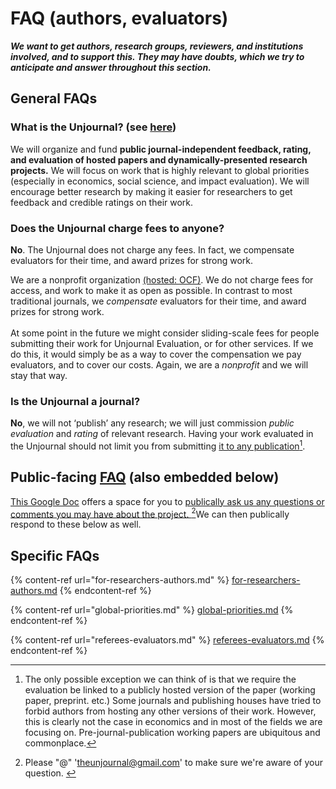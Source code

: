 # FAQ (authors, evaluators)

_**We want to get authors, research groups, reviewers, and institutions involved, and to support this. They may have doubts, which we try to anticipate and answer throughout this section.**_



## General FAQs

### **What is the Unjournal? (see** [**here**](https://effective-giving-marketing.gitbook.io/unjournal-x-ea-and-global-priorities-research/)**)**

We will organize and fund **public journal-independent feedback, rating, and evaluation of hosted papers and dynamically-presented research projects.** We will focus on work that is highly relevant to global priorities (especially in economics, social science, and impact evaluation). We will encourage better research by making it easier for researchers to get feedback and credible ratings on their work.

### &#x20;**Does the Unjournal charge fees to anyone?**

**No**. The Unjournal does not charge any fees. In fact, we compensate evaluators for their time, and award prizes for strong work.

We are a nonprofit organization [(hosted: OCF)](https://opencollective.com/the-unjournal). We do not charge fees for access, and work to make it as open as possible. In contrast to most traditional journals, we _compensate_ evaluators for their time, and award prizes for strong work.  \
\
At some point in the future we might consider sliding-scale fees for people submitting their work for Unjournal Evaluation, or for other services. If we do this, it would simply be as a way to cover the compensation we pay evaluators, and to cover our costs. Again, we are a _nonprofit_ and we will stay that way.



### **Is the Unjournal a journal?**

**No**, we will not ‘publish’ any research; we will just commission _public evaluation_ and _rating_ of relevant research. Having your work evaluated in the Unjournal should not limit you from submitting [it to any publication](#user-content-fn-1)[^1].

## Public-facing [FAQ](https://docs.google.com/document/d/1czeeaLFg9BcsCOJLHYxvnym5icvwmOEtQyEGuc8aaXA/edit?usp=sharing) (also embedded below)

[This Google Doc](https://docs.google.com/document/d/1czeeaLFg9BcsCOJLHYxvnym5icvwmOEtQyEGuc8aaXA/edit?usp=sharing) offers a space for you to [publically ask us any questions or comments you may have about the project. ](#user-content-fn-2)[^2]We can then publically respond to these below as well.&#x20;

## Specific FAQs

{% content-ref url="for-researchers-authors.md" %}
[for-researchers-authors.md](for-researchers-authors.md)
{% endcontent-ref %}

{% content-ref url="global-priorities.md" %}
[global-priorities.md](global-priorities.md)
{% endcontent-ref %}

{% content-ref url="referees-evaluators.md" %}
[referees-evaluators.md](referees-evaluators.md)
{% endcontent-ref %}

[^1]: The only possible exception we can think of is that we require the evaluation  be linked to a publicly hosted version of the paper (working paper, preprint. etc.) Some journals and publishing houses have tried to forbid authors from hosting any other versions of their work. However, this is clearly not the case in economics and in most of the fields we are focusing on. Pre-journal-publication working papers are ubiquitous and commonplace.

[^2]: Please "@" 'theunjournal@gmail.com' to make sure we're aware of your question.&#x20;
